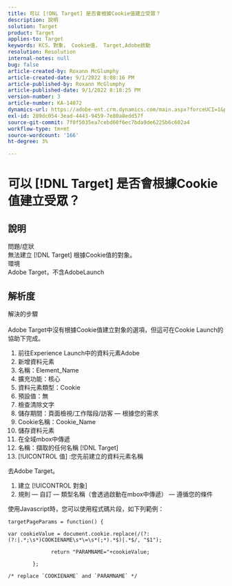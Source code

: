 ```yaml
---
title: 可以 [!DNL Target] 是否會根據Cookie值建立受眾？
description: 說明
solution: Target
product: Target
applies-to: Target
keywords: KCS，對象， Cookie值， Target,Adobe啟動
resolution: Resolution
internal-notes: null
bug: false
article-created-by: Roxann McGlumphy
article-created-date: 9/1/2022 8:08:16 PM
article-published-by: Roxann McGlumphy
article-published-date: 9/1/2022 8:18:25 PM
version-number: 3
article-number: KA-14072
dynamics-url: https://adobe-ent.crm.dynamics.com/main.aspx?forceUCI=1&pagetype=entityrecord&etn=knowledgearticle&id=2eaa97cd-312a-ed11-9db1-002248086a27
exl-id: 289dc054-3ead-4443-9459-7e80a8edd57f
source-git-commit: 7f0f5035ea7cebd60f6ec7bda9de6225b6c602a4
workflow-type: tm+mt
source-wordcount: '166'
ht-degree: 3%

---
```


# 可以 [!DNL Target] 是否會根據Cookie值建立受眾？

## 說明

問題/症狀<br>
無法建立 [!DNL Target] 根據Cookie值的對象。
<br>環境<br>
Adobe Target，不含AdobeLaunch




## 解析度

解決的步驟<br><br>
Adobe Target中沒有根據Cookie值建立對象的選項，但這可在Cookie Launch的協助下完成。

1. 前往Experience Launch中的資料元素Adobe
2. 新增資料元素
3. 名稱：Element_Name
4. 擴充功能：核心
5. 資料元素類型：Cookie
6. 預設值：無
7. 檢查清除文字
8. 儲存期間：頁面檢視/工作階段/訪客 — 根據您的需求
9. Cookie名稱：Cookie_Name
10. 儲存資料元素
11. 在全域mbox中傳遞
12. 名稱：擷取的任何名稱 [!DNL Target]
13. [!UICONTROL 值] :您先前建立的資料元素名稱




去Adobe Target。

1. 建立 [!UICONTROL 對象]
2. 規則 — 自訂 — 類型名稱（會透過啟動在mbox中傳遞） — 遵循您的條件




使用Javascript時，您可以使用程式碼片段，如下列範例：


```
targetPageParams = function() {

var cookieValue = document.cookie.replace(/(?:(?:|.*;\s*)COOKIENAME\s*\=\s*(;*).*$)|.*$/, "$1");

              return "PARAMNAME="+cookieValue;

        };

/* replace `COOKIENAME` and `PARAMNAME` */
```
